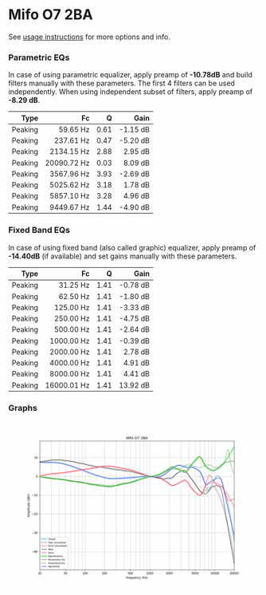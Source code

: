 # Mifo O7 2BA
See [usage instructions](https://github.com/jaakkopasanen/AutoEq#usage) for more options and info.

### Parametric EQs
In case of using parametric equalizer, apply preamp of **-10.78dB** and build filters manually
with these parameters. The first 4 filters can be used independently.
When using independent subset of filters, apply preamp of **-8.29 dB**.

| Type    | Fc          |    Q | Gain     |
|--------:|------------:|-----:|---------:|
| Peaking | 59.65 Hz    | 0.61 | -1.15 dB |
| Peaking | 237.61 Hz   | 0.47 | -5.20 dB |
| Peaking | 2134.15 Hz  | 2.88 | 2.95 dB  |
| Peaking | 20090.72 Hz | 0.03 | 8.09 dB  |
| Peaking | 3567.96 Hz  | 3.93 | -2.69 dB |
| Peaking | 5025.62 Hz  | 3.18 | 1.78 dB  |
| Peaking | 5857.10 Hz  | 3.28 | 4.96 dB  |
| Peaking | 9449.67 Hz  | 1.44 | -4.90 dB |

### Fixed Band EQs
In case of using fixed band (also called graphic) equalizer, apply preamp of **-14.40dB**
(if available) and set gains manually with these parameters.

| Type    | Fc          |    Q | Gain     |
|--------:|------------:|-----:|---------:|
| Peaking | 31.25 Hz    | 1.41 | -0.78 dB |
| Peaking | 62.50 Hz    | 1.41 | -1.80 dB |
| Peaking | 125.00 Hz   | 1.41 | -3.33 dB |
| Peaking | 250.00 Hz   | 1.41 | -4.75 dB |
| Peaking | 500.00 Hz   | 1.41 | -2.64 dB |
| Peaking | 1000.00 Hz  | 1.41 | -0.39 dB |
| Peaking | 2000.00 Hz  | 1.41 | 2.78 dB  |
| Peaking | 4000.00 Hz  | 1.41 | 4.91 dB  |
| Peaking | 8000.00 Hz  | 1.41 | 4.41 dB  |
| Peaking | 16000.01 Hz | 1.41 | 13.92 dB |

### Graphs
![](./Mifo%20O7%202BA.png)